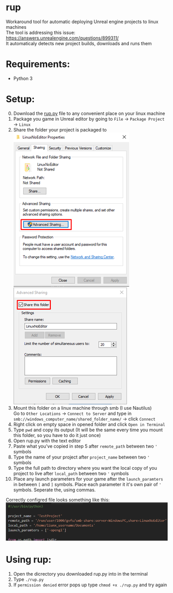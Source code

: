 # rup
Workaround tool for automatic deploying Unreal engine projects to linux machines\
The tool is addressing this issue: https://answers.unrealengine.com/questions/899311/ \
It automaticaly detects new project builds, downloads and runs them

# Requirements:
* Python 3

# Setup:
0. Download the [rup.py](rup.py) file to any convenient place on your linux machine
1. Package you game in Unreal editor by going to `File` -> `Package Project` -> `Linux`
2. Share the folder your project is packaged to\
![](share1.png) ![](share2.png)
3. Mount this folder on a linux machine through smb (I use Nautilus)\
Go to `Other Locations` -> `Connect to Server` and type in `smb://windows_computer_name/shared_folder_name/` -> click `Connect`
4. Right click on empty space in opened folder and click `Open in Terminal`
5. Type `pwd` and copy its output (It will be the same every time you mount this folder, so you have to do it just once)
6. Open rup.py with the text editor
7. Paste what you've copied in step 5 after `remote_path` between two `'` symbols
8. Type the name of your project after `project_name` between two `'` symbols
9. Type the full path to directory where you want the local copy of you project to live after `local_path` between two `'` symbols
10. Place any launch parameters for your game after the `launch_paramters` in between `[` and `]` symbols. Place each parameter it it's own pair of `'` symbols. Seperate the, using commas.

Correctly configred file looks something like this:\
![](config.png)

# Using rup:
1. Open the dicrectory you downloaded rup.py into in the terminal
2. Type `./rup.py`
2. If `permission denied` error pops up type `chmod +x ./rup.py` and try again
